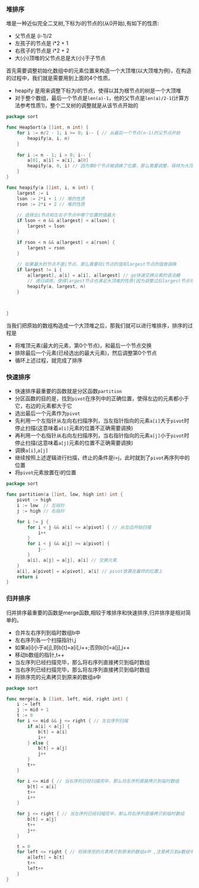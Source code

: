### 堆排序
堆是一种近似完全二叉树,下标为i的节点的(从0开始),有如下的性质:
- 父节点是 (i-1)/2
- 左孩子的节点是 i*2 + 1
- 右孩子的节点是 i*2 + 2
- 大(小)顶堆的父节点总是大(小)于子节点

首先需要调整初始化数组中的元素位置来构造一个大顶堆(以大顶堆为例)，在构造的过程中，我们就是需要用到上面的4个性质。
- heapify 是用来调整下标为i的节点，使得以其为根节点的树是一个大顶堆
- 对于整个数组，最后一个节点是`len(a)-1`，他的父节点是`len(a)/2-1`(计算方法参考性质1)，整个二叉树的调整就是从该节点开始的
```go
package sort

func HeapSort(a []int, n int) {
	for i := n/2 - 1; i >= 0; i-- { // 从最后一个节点(n-1)的父节点开始
		heapify(a, i, n)
	}
    
	for i := n - 1; i > 0; i-- {
		a[0], a[i] = a[i], a[0]
		heapify(a, 0, i) // 因为第0个节点被调换了位置，那么需要调整，保持为大顶堆
	}
}

func heapify(a []int, i, n int) {
	largest := i
	lson := 2*i + 1 // 堆的性质
	rson := 2*i + 2 // 堆的性质
    
	// 选择出i节点和左右子节点中哪个位置的值最大
	if lson < n && a[largest] < a[lson] {
		largest = lson
	}

	if rson < n && a[largest] < a[rson] {
		largest = rson
	}
    
	// 如果最大的节点不是i节点，那么需要将i节点的值和largest节点的值做调换
	if largest != i {
		a[largest], a[i] = a[i], a[largest] // go快速交换元素的语法糖
        // 递归调用，使得largest节点也满足大顶堆的性质(因为调整过后largest节点可能不满足大顶堆性质)
		heapify(a, largest, n)
	}
    
    

}
```
当我们把原始的数组构造成一个大顶堆之后，那我们就可以进行堆排序，排序的过程是
- 将堆顶元素(最大的元素，第0个节点)，和最后一个节点交换
- 排除最后一个元素(已经选出的最大元素)，然后调整第0个节点
- 循环上述过程，就完成了排序

### 快速排序
- 快速排序最重要的函数就是分区函数`partition`
- 分区函数的目的是，找到`pivot`在序列中的正确位置，使得左边的元素都小于它，右边的元素都大于它
- 选出最后一个元素作为`pivot`
- 先利用一个左指针从左向右扫描序列，当左指针指向的元素`a[i]`大于`pivot`时停止扫描(这意味着`a[i]`元素的位置不正确需要调换)
- 再利用一个右指针从右向左扫描序列，当右指针指向的元素`a[j]`小于`pivot`时停止扫描(这意味着`a[j]`元素的位置不正确需要调换)
- 调换`a[i]`,`a[j]`
- 继续按照上述逻辑进行扫描，终止的条件是i=j，此时就到了`pivot`再序列中的位置
- 将`pivot`元素放置在i的位置

```go
package sort

func partition(a []int, low, high int) int {
	pivot := high
	i := low  // 左指针
	j := high // 右指针

	for i != j {
		for i < j && a[i] <= a[pivot] { // 从左边开始扫描
			i++
		}
		for i < j && a[j] >= a[pivot] {
			j--
		}
		a[i], a[j] = a[j], a[i] // 交换元素
	}
	a[i], a[pivot] = a[pivot], a[i] // pivot放置在最终的位置上
	return i
}
```

### 归并排序
归并排序最重要的函数是merge函数,相较于堆排序和快速排序,归并排序是相对简单的。
- 合并左右序列到临时数组b中
- 左右序列各一个扫描指针i,j
- 如果a[i]小于a[j],则b[t]=a[i],i++;否则b[t]=a[j],j++
- 移动b数组的指针,t++
- 当左序列已经扫描完毕，那么将右序列直接拷贝到临时数组
- 当右序列已经扫描完毕，那么将左序列直接拷贝到临时数组
- 将排序完的元素拷贝到原来的数组a中
```go
package sort

func merge(a, b []int, left, mid, right int) {
	i := left
	j := mid + 1
	t := 0
	for i <= mid && j <= right { // 左右序列扫描
		if a[i] < a[j] {
			b[t] = a[i]
			i++
		} else {
			b[t] = a[j]
			j++
		}
		t++
	}

	for i <= mid { // 当右序列已经扫描完毕，那么将左序列直接拷贝到临时数组
		b[t] = a[i]
		t++
		i++
	}

	for j <= right { // 当左序列已经扫描完毕，那么将右序列直接拷贝到临时数组
		b[t] = a[j]
		t++
		j++
	}

	t = 0
	for left <= right { // 将排序完的元素拷贝到原来的数组a中 ,注意拷贝到a数组中的位置
		a[left] = b[t]
		t++
		left++
	}
}

```